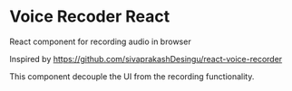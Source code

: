 # Voice Recoder React
React component for recording audio in browser 

Inspired by https://github.com/sivaprakashDesingu/react-voice-recorder

This component decouple the UI from the recording functionality.
